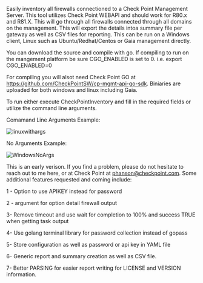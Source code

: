 Easily inventory all firewalls connectioned to a Check Point Management Server. This tool utilizes Check Point WEBAPI and should work for R80.x and R81.X. This will go through all firewalls connected through all domains on the management.  This will export the details intoa summary file per gateway as well as CSV files for reporting.  This can be run on a Windows client, Linux such as Ubuntu/Redhat/Centos or Gaia management directly.

You can download the source and compile with go.  If compiling to run on the mangement platform be sure CGO_ENABLED is set to 0.  i.e. export CGO_ENABLED=0

For compiling you will alsot need Check Point GO at https://github.com/CheckPointSW/cp-mgmt-api-go-sdk.  Biniaries are uploaded for both windows and linux including Gaia.

To run either execute CheckPointInventory and fill in the required fields or utilize the command line arguments.

Comamand Line Arguments Example:

![linuxwithargs](https://user-images.githubusercontent.com/2261078/193640912-63edd5e4-5961-4f3e-aa42-89a966993389.png)

No Arguments Example:

![WindowsNoArgs](https://user-images.githubusercontent.com/2261078/193640914-974862b4-1438-4999-b114-8e1531e4e39f.PNG)



This is an early verison.  If you find a problem, please do not hesitate to reach out to me here, or at Check Point at phanson@checkpoint.com.  Some additional features requested and coming include:

  1 - Option to use APIKEY instead for password
  
  2 - argument for option detail firewall output
  
  3- Remove timeout and use wait for completion to 100% and success TRUE when getting task output
  
  4- Use golang terminal library for password collection instead of gopass
  
  5- Store configuration as well as password or api key in YAML file
  
  6- Generic report and summary creation as well as CSV file.
  
  7- Better PARSING for easier report writing for LICENSE and VERSION information.

